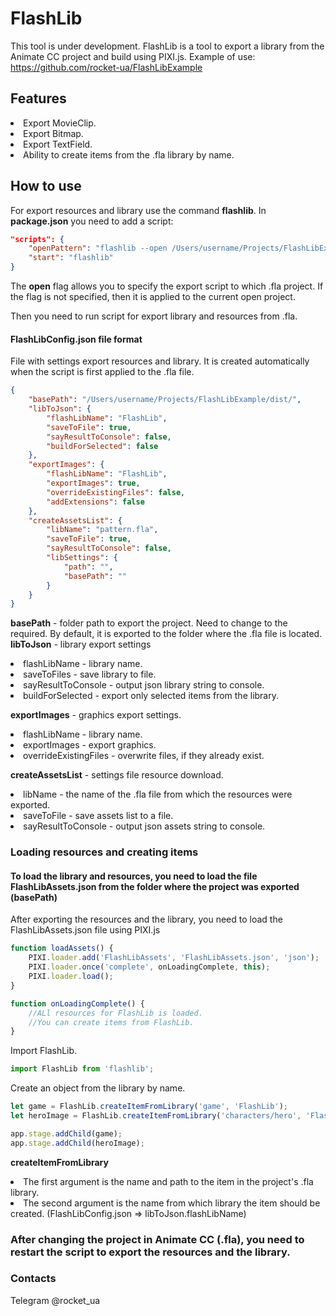 # FlashLib
This tool is under development.
FlashLib is a tool to export a library from the Animate CC project and build using PIXI.js.
Example of use: https://github.com/rocket-ua/FlashLibExample

## Features
<li> Export MovieClip.
<li> Export Bitmap.
<li> Export TextField.
<li> Ability to create items from the .fla library by name.

## How to use
For export resources and library use the command **flashlib**.
In **package.json** you need to add a script:
```json
"scripts": {
    "openPattern": "flashlib --open /Users/username/Projects/FlashLibExample/assets/pattern.fla",
    "start": "flashlib"
}
```
The **open** flag allows you to specify the export script to which .fla project. If the flag is not specified, then it is applied to the current open project.

Then you need to run script for export library and resources from .fla.

#### FlashLibConfig.json file format
File with settings export resources and library.
It is created automatically when the script is first applied to the .fla file.
```json
{
    "basePath": "/Users/username/Projects/FlashLibExample/dist/",
    "libToJson": {
        "flashLibName": "FlashLib",
        "saveToFile": true,
        "sayResultToConsole": false,
        "buildForSelected": false
    },
    "exportImages": {
        "flashLibName": "FlashLib",
        "exportImages": true,
        "overrideExistingFiles": false,
        "addExtensions": false
    },
    "createAssetsList": {
        "libName": "pattern.fla",
        "saveToFile": true,
        "sayResultToConsole": false,
        "libSettings": {
            "path": "",
            "basePath": ""
        }
    }
}
```
**basePath** - folder path to export the project. Need to change to the required. By default, it is exported to the folder where the .fla file is located.
**libToJson** - library export settings
<li> flashLibName - library name.
<li> saveToFiles - save library to file.
<li> sayResultToConsole - output json library string to console.
<li> buildForSelected - export only selected items from the library.
  
**exportImages** - graphics export settings.
<li> flashLibName - library name.
<li> exportImages - export graphics.
<li> overrideExistingFiles - overwrite files, if they already exist.
  
**createAssetsList** - settings file resource download.
<li> libName - the name of the .fla file from which the resources were exported.
<li> saveToFile - save assets list to a file.
<li> sayResultToConsole - output json assets string to console.

### Loading resources and creating items
#### To load the library and resources, you need to load the file FlashLibAssets.json from the folder where the project was exported (basePath)
After exporting the resources and the library, you need to load the FlashLibAssets.json file using PIXI.js
```javascript
function loadAssets() {
    PIXI.loader.add('FlashLibAssets', 'FlashLibAssets.json', 'json');
    PIXI.loader.once('complete', onLoadingComplete, this);
    PIXI.loader.load();
}

function onLoadingComplete() {
    //ALl resources for FlashLib is loaded. 
    //You can create items from FlashLib.
}
```

Import FlashLib.
```javascript
import FlashLib from 'flashlib';
```

Create an object from the library by name.
```javascript
let game = FlashLib.createItemFromLibrary('game', 'FlashLib');
let heroImage = FlashLib.createItemFromLibrary('characters/hero', 'FlashLib');

app.stage.addChild(game);
app.stage.addChild(heroImage);
```
**createItemFromLibrary**
<li> The first argument is the name and path to the item in the project's .fla library.
<li> The second argument is the name from which library the item should be created. (FlashLibConfig.json => libToJson.flashLibName)

### After changing the project in Animate CC (.fla), you need to restart the script to export the resources and the library.

### Contacts
Telegram @rocket_ua
